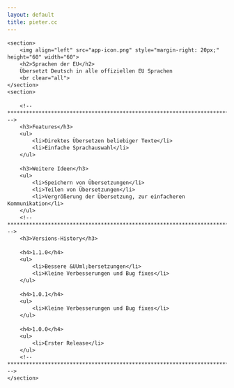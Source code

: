 ```yaml
---
layout: default
title: pieter.cc
---
```


<div id="content">

	<section>
		<img align="left" src="app-icon.png" style="margin-right: 20px;" height="60" width="60">
		<h2>Sprachen der EU</h2>
		Übersetzt Deutsch in alle offiziellen EU Sprachen
		<br clear="all">
	</section>
	<section>

		<!-- ***************************************************************************** -->
		<h3>Features</h3>
		<ul>
			<li>Direktes Übersetzen beliebiger Texte</li>
			<li>Einfache Sprachauswahl</li>
		</ul>

		<h3>Weitere Ideen</h3>
		<ul>
			<li>Speichern von Übersetzungen</li>
			<li>Teilen von Übersetzungen</li>
			<li>Vergrößerung der Übersetzung, zur einfacheren Kommunikation</li>
		</ul>
		<!-- ***************************************************************************** -->
		<h3>Versions-History</h3>

        <h4>1.1.0</h4>
        <ul>
            <li>Bessere &UUml;bersetzungen</li>
            <li>Kleine Verbesserungen und Bug fixes</li>
        </ul>

        <h4>1.0.1</h4>
		<ul>
			<li>Kleine Verbesserungen und Bug fixes</li>
		</ul>

		<h4>1.0.0</h4>
		<ul>
			<li>Erster Release</li>
		</ul>
		<!-- ***************************************************************************** -->
	</section>
</div>
